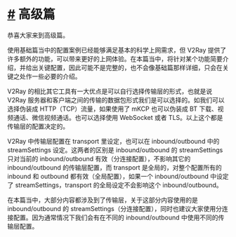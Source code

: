 # [\#](https://guide.v2fly.org/advanced/advanced.html\#%E9%AB%98%E7%BA%A7%E7%AF%87) 高级篇

恭喜大家来到高级篇。

使用基础篇当中的配置案例已经能够满足基本的科学上网需求，但 V2Ray 提供了许多额外的功能，可以带来更好的上网体验。在本篇当中，将针对某个功能简要介绍，并给出关键配置，因此可能不是完整的，也不会像基础篇那样详细，只会在关键之处作一些必要的介绍。

V2Ray 的相比其它工具有一大优点是可以自行选择传输层的形式，也就是说 V2Ray 服务器和客户端之间的传输的数据包形式我们是可以选择的。如我们可以选择伪装成 HTTP（TCP）流量，如果使用了 mKCP 也可以伪装成 BT 下载、视频通话、微信视频通话。也可以选择使用 WebSocket 或者 TLS。以上这个都是传输层的配置决定的。

V2Ray 中传输层配置在 transport 里设定，也可以在 inbound/outbound 中的 streamSettings 设定。这两者的区别是 inbound/outbound 的 streamSettings 只对当前的 inbound/outbound 有效（分连接配置），不影响其它的 inbound/outbound 的传输层配置，而 transport 是全局的，对整个配置所有的 inbound 和 outbound 都有效（全局配置），如果一个 inbound/outbound 中设定了 streamSettings，transport 的全局设定不会影响这个 inbound/outbound。

在本篇当中，大部分内容都涉及到了传输层，关于这部分内容使用的是 inbound/outbound 的 streamSettings（分连接配置），同时也建议大家使用分连接配置。因为通常情况下我们会有在不同的 inbound/outbound 中使用不同的传输层配置。